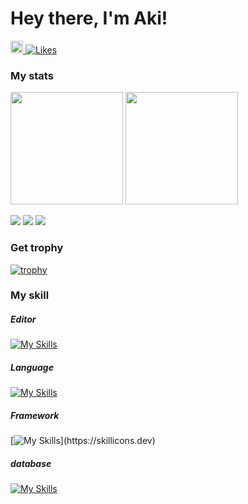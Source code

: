 # Hey there, I'm Aki!
  <a href="https://github.com/AkiGR">
    <img height="20" src="https://img.shields.io/github/followers/AkiGR?label=follow&logo=github&style=flat" />
  </a>
  <a href="https://zenn.dev/aki_pro">
   <img src="https://badgen.org/img/zenn/aki_pro/likes?style=plastic" alt="Likes" />
  </a>
  


<h3>My stats</h3>

<p align=left>
  <img alt="" height="180px" src="https://github-readme-stats.vercel.app/api?username=AkiGR&show_icons=true&theme=nord">
  <img alt="" height="180px" src="https://github-readme-stats.vercel.app/api/top-langs/?username=AkiGR&theme=nord&layout=compact">
</p>
  
![](http://github-profile-summary-cards.vercel.app/api/cards/profile-details?username=AKiGR&theme=nord)
![](http://github-profile-summary-cards.vercel.app/api/cards/most-commit-language?username=AkiGR&theme=nord)
![](http://github-profile-summary-cards.vercel.app/api/cards/stats?username=AkiGR&theme=nord)
  
<h3>Get trophy</h3>

[![trophy](https://github-profile-trophy.vercel.app/?username=AkiGR&theme=nord)](https://github.com/ryo-ma/github-profile-trophy)
  
<h3>My skill</h3>
<h5>Editor</h5>

[![My Skills](https://skillicons.dev/icons?i=neovim,vscode,androidstudio,eclipse)](https://skillicons.dev)

<h5>Language</h5>

[![My Skills](https://skillicons.dev/icons?i=flutter,java,js,ts,php,py,swift,dart,html,css,sass)](https://skillicons.dev)

<h5>Framework</h5>

[![My Skills](https://skillicons.dev/icons?i=react,bootstrap,spring,)](https://skillicons.dev)

<h5>database</h5>

[![My Skills](https://skillicons.dev/icons?i=mysql,sqlite)](https://skillicons.dev)

